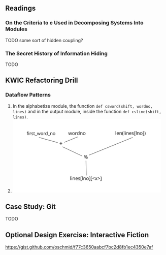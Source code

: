 ## Readings

### On the Criteria to e Used in Decomposing Systems Into Modules

TODO some sort of hidden coupling?

### The Secret History of Information Hiding

TODO

## KWIC Refactoring Drill

### Dataflow Patterns

1. In the alphabetize module, the function `def csword(shift, wordno, lines)` and in the output module, inside the function `def csline(shift, lines)`.
1. ![Dataflow](https://github.com/oschmid/jkoppelwebcourse/raw/master/4-DataOverCode-Dataflow.png)

## Case Study: Git

TODO

## Optional Design Exercise: Interactive Fiction

https://gist.github.com/oschmid/f77c3650aabcf7bc2d8fb1ec4350e7af
